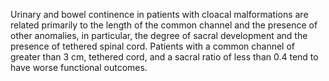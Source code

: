 Urinary and bowel continence in patients with cloacal malformations are related primarily to the length of the common channel and the presence of other anomalies, in particular, the degree of sacral development and the presence of tethered spinal cord. Patients with a common channel of greater than 3 cm, tethered cord, and a sacral ratio of less than 0.4 tend to have worse functional outcomes.